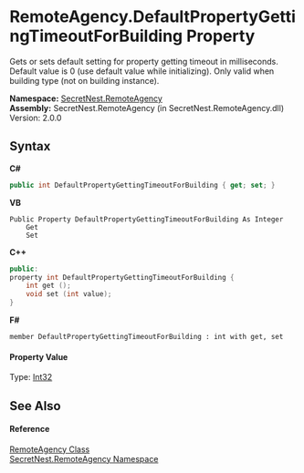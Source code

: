 # RemoteAgency.DefaultPropertyGettingTimeoutForBuilding Property 
 

Gets or sets default setting for property getting timeout in milliseconds. Default value is 0 (use default value while initializing). Only valid when building type (not on building instance).

**Namespace:**&nbsp;<a href="N_SecretNest_RemoteAgency">SecretNest.RemoteAgency</a><br />**Assembly:**&nbsp;SecretNest.RemoteAgency (in SecretNest.RemoteAgency.dll) Version: 2.0.0

## Syntax

**C#**<br />
``` C#
public int DefaultPropertyGettingTimeoutForBuilding { get; set; }
```

**VB**<br />
``` VB
Public Property DefaultPropertyGettingTimeoutForBuilding As Integer
	Get
	Set
```

**C++**<br />
``` C++
public:
property int DefaultPropertyGettingTimeoutForBuilding {
	int get ();
	void set (int value);
}
```

**F#**<br />
``` F#
member DefaultPropertyGettingTimeoutForBuilding : int with get, set

```


#### Property Value
Type: <a href="https://docs.microsoft.com/dotnet/api/system.int32" target="_blank">Int32</a>

## See Also


#### Reference
<a href="T_SecretNest_RemoteAgency_RemoteAgency">RemoteAgency Class</a><br /><a href="N_SecretNest_RemoteAgency">SecretNest.RemoteAgency Namespace</a><br />